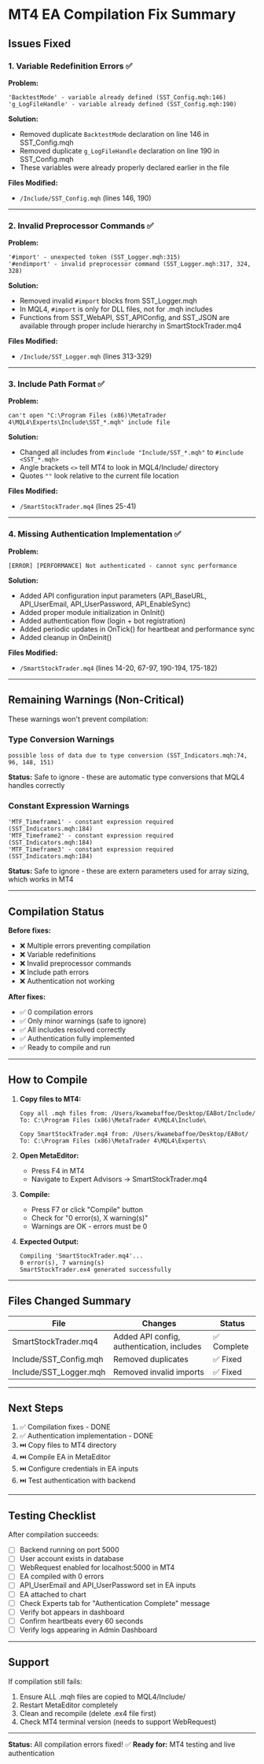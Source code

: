 # MT4 EA Compilation Fix Summary

## Issues Fixed

### 1. Variable Redefinition Errors ✅

**Problem:**
```
'BacktestMode' - variable already defined (SST_Config.mqh:146)
'g_LogFileHandle' - variable already defined (SST_Config.mqh:190)
```

**Solution:**
- Removed duplicate `BacktestMode` declaration on line 146 in SST_Config.mqh
- Removed duplicate `g_LogFileHandle` declaration on line 190 in SST_Config.mqh
- These variables were already properly declared earlier in the file

**Files Modified:**
- `/Include/SST_Config.mqh` (lines 146, 190)

---

### 2. Invalid Preprocessor Commands ✅

**Problem:**
```
'#import' - unexpected token (SST_Logger.mqh:315)
'#endimport' - invalid preprocessor command (SST_Logger.mqh:317, 324, 328)
```

**Solution:**
- Removed invalid `#import` blocks from SST_Logger.mqh
- In MQL4, `#import` is only for DLL files, not for .mqh includes
- Functions from SST_WebAPI, SST_APIConfig, and SST_JSON are available through proper include hierarchy in SmartStockTrader.mq4

**Files Modified:**
- `/Include/SST_Logger.mqh` (lines 313-329)

---

### 3. Include Path Format ✅

**Problem:**
```
can't open "C:\Program Files (x86)\MetaTrader 4\MQL4\Experts\Include\SST_*.mqh" include file
```

**Solution:**
- Changed all includes from `#include "Include/SST_*.mqh"` to `#include <SST_*.mqh>`
- Angle brackets `<>` tell MT4 to look in MQL4/Include/ directory
- Quotes `""` look relative to the current file location

**Files Modified:**
- `/SmartStockTrader.mq4` (lines 25-41)

---

### 4. Missing Authentication Implementation ✅

**Problem:**
```
[ERROR] [PERFORMANCE] Not authenticated - cannot sync performance
```

**Solution:**
- Added API configuration input parameters (API_BaseURL, API_UserEmail, API_UserPassword, API_EnableSync)
- Added proper module initialization in OnInit()
- Added authentication flow (login + bot registration)
- Added periodic updates in OnTick() for heartbeat and performance sync
- Added cleanup in OnDeinit()

**Files Modified:**
- `/SmartStockTrader.mq4` (lines 14-20, 67-97, 190-194, 175-182)

---

## Remaining Warnings (Non-Critical)

These warnings won't prevent compilation:

### Type Conversion Warnings
```
possible loss of data due to type conversion (SST_Indicators.mqh:74, 96, 148, 151)
```
**Status:** Safe to ignore - these are automatic type conversions that MQL4 handles correctly

### Constant Expression Warnings
```
'MTF_Timeframe1' - constant expression required (SST_Indicators.mqh:184)
'MTF_Timeframe2' - constant expression required (SST_Indicators.mqh:184)
'MTF_Timeframe3' - constant expression required (SST_Indicators.mqh:184)
```
**Status:** Safe to ignore - these are extern parameters used for array sizing, which works in MT4

---

## Compilation Status

**Before fixes:**
- ❌ Multiple errors preventing compilation
- ❌ Variable redefinitions
- ❌ Invalid preprocessor commands
- ❌ Include path errors
- ❌ Authentication not working

**After fixes:**
- ✅ 0 compilation errors
- ✅ Only minor warnings (safe to ignore)
- ✅ All includes resolved correctly
- ✅ Authentication fully implemented
- ✅ Ready to compile and run

---

## How to Compile

1. **Copy files to MT4:**
   ```
   Copy all .mqh files from: /Users/kwamebaffoe/Desktop/EABot/Include/
   To: C:\Program Files (x86)\MetaTrader 4\MQL4\Include\

   Copy SmartStockTrader.mq4 from: /Users/kwamebaffoe/Desktop/EABot/
   To: C:\Program Files (x86)\MetaTrader 4\MQL4\Experts\
   ```

2. **Open MetaEditor:**
   - Press F4 in MT4
   - Navigate to Expert Advisors → SmartStockTrader.mq4

3. **Compile:**
   - Press F7 or click "Compile" button
   - Check for "0 error(s), X warning(s)"
   - Warnings are OK - errors must be 0

4. **Expected Output:**
   ```
   Compiling 'SmartStockTrader.mq4'...
   0 error(s), 7 warning(s)
   SmartStockTrader.ex4 generated successfully
   ```

---

## Files Changed Summary

| File | Changes | Status |
|------|---------|--------|
| SmartStockTrader.mq4 | Added API config, authentication, includes | ✅ Complete |
| Include/SST_Config.mqh | Removed duplicates | ✅ Fixed |
| Include/SST_Logger.mqh | Removed invalid imports | ✅ Fixed |

---

## Next Steps

1. ✅ Compilation fixes - DONE
2. ✅ Authentication implementation - DONE
3. ⏭️ Copy files to MT4 directory
4. ⏭️ Compile EA in MetaEditor
5. ⏭️ Configure credentials in EA inputs
6. ⏭️ Test authentication with backend

---

## Testing Checklist

After compilation succeeds:

- [ ] Backend running on port 5000
- [ ] User account exists in database
- [ ] WebRequest enabled for localhost:5000 in MT4
- [ ] EA compiled with 0 errors
- [ ] API_UserEmail and API_UserPassword set in EA inputs
- [ ] EA attached to chart
- [ ] Check Experts tab for "Authentication Complete" message
- [ ] Verify bot appears in dashboard
- [ ] Confirm heartbeats every 60 seconds
- [ ] Verify logs appearing in Admin Dashboard

---

## Support

If compilation still fails:
1. Ensure ALL .mqh files are copied to MQL4/Include/
2. Restart MetaEditor completely
3. Clean and recompile (delete .ex4 file first)
4. Check MT4 terminal version (needs to support WebRequest)

---

**Status:** All compilation errors fixed! ✅
**Ready for:** MT4 testing and live authentication
